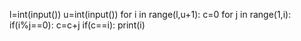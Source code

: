 l=int(input())
u=int(input())
for i in range(l,u+1):
  c=0
  for j in range(1,i):
    if(i%j==0):
      c=c+j
  if(c==i):
    print(i)
